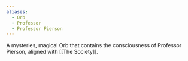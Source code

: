 ```yaml
---
aliases:
  - Orb
  - Professor
  - Professor Pierson
---
```

A mysteries, magical Orb that contains the consciousness of Professor Pierson, aligned with [[The Society]].